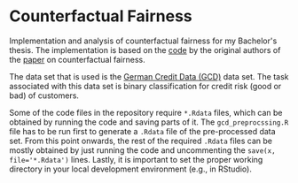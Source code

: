 # Counterfactual Fairness
Implementation and analysis of counterfactual fairness for my Bachelor's thesis. The implementation is based on the [code](https://github.com/mkusner/counterfactual-fairness) by the original authors of the [paper](https://arxiv.org/pdf/1703.06856.pdf) on counterfactual fairness.

The data set that is used is the [German Credit Data (GCD)](https://archive.ics.uci.edu/ml/datasets/statlog+%28german+credit+data%29) data set. The task associated with this data set is binary classification for credit risk (good or bad) of customers.

Some of the code files in the repository require `*.Rdata` files, which can be obtained by running the code and saving parts of it. The `gcd_preprocssing.R` file has to be run first to generate a `.Rdata` file of the pre-processed data set. From this point onwards, the rest of the required `.Rdata` files can be mostly obtained by just running the code and uncommenting the `save(x, file='*.Rdata')` lines. Lastly, it is important to set the proper working directory in your local development environment (e.g., in RStudio).
